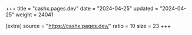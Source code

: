 +++
title = "cashx.pages.dev"
date = "2024-04-25"
updated = "2024-04-25"
weight = 24041

[extra]
source = "https://cashx.pages.dev/"
ratio = 10
size = 23
+++

